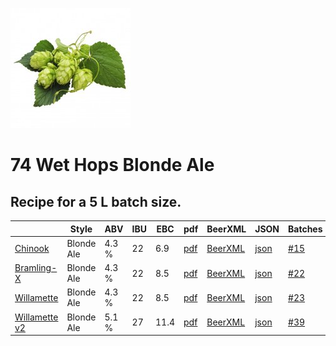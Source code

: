 ![logo](./74_Wet_Hops_Blonde_Ale_Chinook.jpeg)

# 74 Wet Hops Blonde Ale

## Recipe for a 5 L batch size.

|    | Style | ABV | IBU | EBC | pdf | BeerXML | JSON | Batches |
|----|-------|-----|-----|-----|-----|---------|------|---------|
| [Chinook](./74_Wet_Hops_Blonde_Ale_Chinook_recipe.md) | Blonde Ale | 4.3 % | 22 | 6.9 | [pdf](./74_Wet_Hops_Blonde_Ale_Chinook.pdf) | [BeerXML](./74_Wet_Hops_Blonde_Ale_Chinook.xml) | [json](./74_Wet_Hops_Blonde_Ale_Chinook.json) | [#15](../../batches/batch_15/README.md) |
| [Bramling-X](./74_Wet_Hops_Blonde_Ale_Bramling-X_recipe.md) | Blonde Ale | 4.3 % | 22 | 8.5 | [pdf](./74_Wet_Hops_Blonde_Ale_Bramling-X.pdf) | [BeerXML](./74_Wet_Hops_Blonde_Ale_Bramling-X.xml) | [json](./74_Wet_Hops_Blonde_Ale_Bramling-X.json) | [#22](../../batches/batch_22/README.md) |
| [Willamette](./74_Wet_Hops_Blonde_Ale_Willamette_recipe.md) | Blonde Ale | 4.3 % | 22 | 8.5 | [pdf](./74_Wet_Hops_Blonde_Ale_Willamette.pdf) | [BeerXML](./74_Wet_Hops_Blonde_Ale_Willamette.xml) | [json](./74_Wet_Hops_Blonde_Ale_Willamette.json) | [#23](../../batches/batch_23/README.md) |
| [Willamette v2](./74_Wet_Hops_Blonde_Ale_Willamette_v2_recipe.md) | Blonde Ale | 5.1 % | 27 | 11.4 | [pdf](./74_Wet_Hops_Blonde_Ale_Willamette_v2.pdf) | [BeerXML](./74_Wet_Hops_Blonde_Ale_Willamette_v2.xml) | [json](./74_Wet_Hops_Blonde_Ale_Willamette_v2.json) | [#39](../../batches/batch_39/README.md) |
